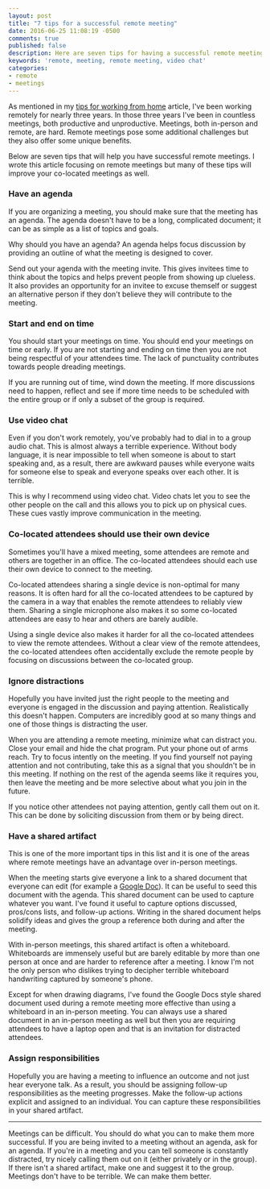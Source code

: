 ```yaml
---
layout: post
title: "7 tips for a successful remote meeting"
date: 2016-06-25 11:08:19 -0500
comments: true
published: false
description: Here are seven tips for having a successful remote meeting.
keywords: 'remote, meeting, remote meeting, video chat'
categories: 
- remote
- meetings
---
```


As mentioned in my
[tips for working from home](/blog/2016/06/14/tips-for-working-from-home/)
article, I've been working remotely for nearly three years. In those
three years I've been in countless meetings, both productive and
unproductive. Meetings, both in-person and remote, are hard. Remote
meetings pose some additional challenges but they also offer some
unique benefits.

Below are seven tips that will help you have successful remote
meetings. I wrote this article focusing on remote meetings but many of
these tips will improve your co-located meetings as well.

### Have an agenda

If you are organizing a meeting, you should make sure that the meeting
has an agenda. The agenda doesn't have to be a long, complicated
document; it can be as simple as a list of topics and goals.

Why should you have an agenda? An agenda helps focus discussion by
providing an outline of what the meeting is designed to cover.

Send out your agenda with the meeting invite. This gives invitees time
to think about the topics and helps prevent people from showing up
clueless. It also provides an opportunity for an invitee to excuse
themself or suggest an alternative person if they don't believe they
will contribute to the meeting.

### Start and end on time

You should start your meetings on time. You should end your meetings
on time or early. If you are not starting and ending on time then you
are not being respectful of your attendees time. The lack of
punctuality contributes towards people dreading meetings.

If you are running out of time, wind down the meeting. If more
discussions need to happen, reflect and see if more time needs to be
scheduled with the entire group or if only a subset of the group is
required.

### Use video chat

Even if you don't work remotely, you've probably had to dial in to a
group audio chat. This is almost always a terrible experience. Without
body language, it is near impossible to tell when someone is about to
start speaking and, as a result, there are awkward pauses while
everyone waits for someone else to speak and everyone speaks over each
other. It is terrible.

This is why I recommend using video chat. Video chats let you to see
the other people on the call and this allows you to pick up on
physical cues. These cues vastly improve communication in the meeting.

### Co-located attendees should use their own device

Sometimes you'll have a mixed meeting, some attendees are remote and
others are together in an office. The co-located attendees should each
use their own device to connect to the meeting.

Co-located attendees sharing a single device is non-optimal for many
reasons. It is often hard for all the co-located attendees to be
captured by the camera in a way that enables the remote attendees to
reliably view them. Sharing a single microphone also makes it so some
co-located attendees are easy to hear and others are barely audible.

Using a single device also makes it harder for all the co-located
attendees to view the remote attendees. Without a clear view of the
remote attendees, the co-located attendees often accidentally exclude
the remote people by focusing on discussions between the co-located
group.

### Ignore distractions

Hopefully you have invited just the right people to the meeting and
everyone is engaged in the discussion and paying
attention. Realistically this doesn't happen. Computers are incredibly
good at so many things and one of those things is distracting the
user.

When you are attending a remote meeting, minimize what can distract
you. Close your email and hide the chat program. Put your phone out of
arms reach. Try to focus intently on the meeting. If you find yourself
not paying attention and not contributing, take this as a signal that
you shouldn't be in this meeting. If nothing on the rest of the agenda
seems like it requires you, then leave the meeting and be more
selective about what you join in the future.

If you notice other attendees not paying attention, gently call them
out on it. This can be done by soliciting discussion from them or by
being direct.
 
### Have a shared artifact

This is one of the more important tips in this list and it is one of
the areas where remote meetings have an advantage over in-person
meetings.

When the meeting starts give everyone a link to a shared document that
everyone can edit (for example a
[Google Doc](https://www.google.com/docs/about/)). It can be useful to
seed this document with the agenda. This shared document can be used
to capture whatever you want. I've found it useful to capture options
discussed, pros/cons lists, and follow-up actions. Writing in the
shared document helps solidify ideas and gives the group a reference
both during and after the meeting.

With in-person meetings, this shared artifact is often a
whiteboard. Whiteboards are immensely useful but are barely editable
by more than one person at once and are harder to reference after a
meeting. I know I'm not the only person who dislikes trying to
decipher terrible whiteboard handwriting captured by someone's phone.

Except for when drawing diagrams, I've found the Google Docs style
shared document used during a remote meeting more effective than using
a whiteboard in an in-person meeting. You can always use a shared
document in an in-person meeting as well but then you are requiring
attendees to have a laptop open and that is an invitation for
distracted attendees.

### Assign responsibilities

Hopefully you are having a meeting to influence an outcome and not
just hear everyone talk. As a result, you should be assigning
follow-up responsibilities as the meeting progresses. Make the
follow-up actions explicit and assigned to an individual. You can
capture these responsibilities in your shared artifact.

---

Meetings can be difficult. You should do what you can to make them
more successful. If you are being invited to a meeting without an
agenda, ask for an agenda. If you're in a meeting and you can tell
someone is constantly distracted, try nicely calling them out on it
(either privately or in the group). If there isn't a shared artifact,
make one and suggest it to the group. Meetings don't have to be
terrible. We can make them better.
